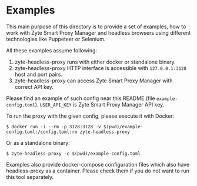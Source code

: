# Examples

This main purpose of this directory is to provide a set of examples, how
to work with Zyte Smart Proxy Manager and headless browsers using different
technologies like Puppeteer or Selenium.

All these examples assume following:

1. zyte-headless-proxy runs with either docker or standalone binary.
2. zyte-headless-proxy HTTP interface is accessible with `127.0.0.1:3128`
   host and port pairs.
3. zyte-headless-proxy can access Zyte Smart Proxy Manager with correct
   API key.

Please find an example of such config near this README (file
`example-config.toml`). `USER_API_KEY` is Zyte Smart Proxy Manager API key.

To run the proxy with the given config, please execute it with Docker:

```console
$ docker run -i --rm -p 3128:3128 -v $(pwd)/example-config.toml:/config.toml:ro zyte-headless-proxy
```

Or as a standalone binary:

```console
$ zyte-headless-proxy -c $(pwd)/example-config.toml
```

Examples also provide docker-compose configuration files which also have
headless-proxy as a container. Please check them if you do not want to
run this tool separately.
